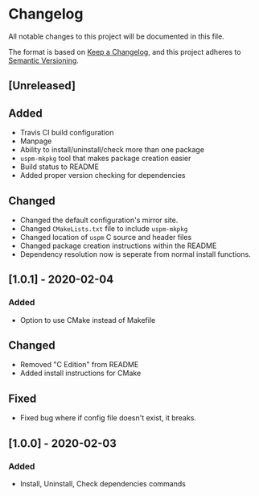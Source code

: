 # Changelog
All notable changes to this project will be documented in this file.

The format is based on [Keep a Changelog](https://keepachangelog.com/en/1.0.0/),
and this project adheres to [Semantic Versioning](https://semver.org/spec/v2.0.0.html).

## [Unreleased]
## Added 
- Travis CI build configuration
- Manpage
- Ability to install/uninstall/check more than one package
- `uspm-mkpkg` tool that makes package creation easier
- Build status to README
- Added proper version checking for dependencies

## Changed
- Changed the default configuration's mirror site. 
- Changed `CMakeLists.txt` file to include `uspm-mkpkg`
- Changed location of `uspm` C source and header files
- Changed package creation instructions within the README
- Dependency resolution now is seperate from normal install functions.

## [1.0.1] - 2020-02-04
### Added
- Option to use CMake instead of Makefile

## Changed
- Removed "C Edition" from README
- Added install instructions for CMake

## Fixed
- Fixed bug where if config file doesn't exist, it breaks.

## [1.0.0] - 2020-02-03
### Added
- Install, Uninstall, Check dependencies commands
